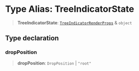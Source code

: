 # Type Alias: TreeIndicatorState

> **TreeIndicatorState**: [`TreeIndicatorRenderProps`](TreeIndicatorRenderProps.md) & `object`

## Type declaration

### dropPosition

> **dropPosition**: `DropPosition` \| `"root"`
